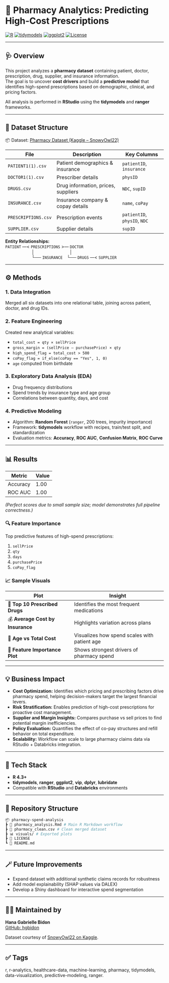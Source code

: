 # 💊 Pharmacy Analytics: Predicting High-Cost Prescriptions  

[![R](https://img.shields.io/badge/R-4.3%2B-blue?logo=r)](https://www.r-project.org/)
[![tidymodels](https://img.shields.io/badge/Tidymodels-Framework-orange?logo=rstudio)](https://www.tidymodels.org/)
[![ggplot2](https://img.shields.io/badge/Visualization-ggplot2-steelblue)](https://ggplot2.tidyverse.org/)
[![License](https://img.shields.io/badge/License-MIT-green)](LICENSE)

---

## 🩺 Overview  

This project analyzes a **pharmacy dataset** containing patient, doctor, prescription, drug, supplier, and insurance information.  
The goal is to uncover **cost drivers** and build a **predictive model** that identifies high-spend prescriptions based on demographic, clinical, and pricing factors.  

All analysis is performed in **RStudio** using the **tidymodels** and **ranger** frameworks.  

---

## 🧩 Dataset Structure  

📦 Dataset: [Pharmacy Dataset (Kaggle – SnowyOwl22)](https://www.kaggle.com/datasets/snowyowl22/pharmacy-dataset?select=DRUGS.csv)

| File | Description | Key Columns |
|------|--------------|--------------|
| `PATIENT1(1).csv` | Patient demographics & insurance | `patientID`, `insurance` |
| `DOCTOR1(1).csv` | Prescriber details | `physID` |
| `DRUGS.csv` | Drug information, prices, suppliers | `NDC`, `supID` |
| `INSURANCE.csv` | Insurance company & copay details | `name`, `coPay` |
| `PRESCRIPTIONS.csv` | Prescription events | `patientID`, `physID`, `NDC` |
| `SUPPLIER.csv` | Supplier details | `supID` |

**Entity Relationships:**  
`PATIENT` —< `PRESCRIPTIONS` >— `DOCTOR`  
      │        │  
      └── `INSURANCE` └── `DRUGS` —< `SUPPLIER`

---

## ⚙️ Methods  

### 1. Data Integration  
Merged all six datasets into one relational table, joining across patient, doctor, and drug IDs.

### 2. Feature Engineering  
Created new analytical variables:
- `total_cost = qty × sellPrice`
- `gross_margin = (sellPrice – purchasePrice) × qty`
- `high_spend_flag = total_cost > 500`
- `coPay_flag = if_else(coPay == "Yes", 1, 0)`
- `age` computed from birthdate  

### 3. Exploratory Data Analysis (EDA)
- Drug frequency distributions  
- Spend trends by insurance type and age group  
- Correlations between quantity, days, and cost  

### 4. Predictive Modeling  
- Algorithm: **Random Forest** (`ranger`, 200 trees, impurity importance)  
- Framework: **tidymodels** workflow with recipes, train/test split, and standardization  
- Evaluation metrics: **Accuracy**, **ROC AUC**, **Confusion Matrix**, **ROC Curve**  

---

## 📊 Results  

| Metric | Value |
|---------|-------|
| Accuracy | 1.00 |
| ROC AUC | 1.00 |

*(Perfect scores due to small sample size; model demonstrates full pipeline correctness.)*

### 🔍 Feature Importance  
Top predictive features of high-spend prescriptions:

1. `sellPrice`  
2. `qty`  
3. `days`  
4. `purchasePrice`  
5. `coPay_flag`  

### 📈 Sample Visuals  

| Plot | Insight |
|------|----------|
| 💊 **Top 10 Prescribed Drugs** | Identifies the most frequent medications |
| 💰 **Average Cost by Insurance** | Highlights variation across plans |
| 👥 **Age vs Total Cost** | Visualizes how spend scales with patient age |
| 🌲 **Feature Importance Plot** | Shows strongest drivers of pharmacy spend |

---

## 💡 Business Impact  

- **Cost Optimization:** Identifies which pricing and prescribing factors drive pharmacy spend, helping decision-makers target the largest financial levers.  
- **Risk Stratification:** Enables prediction of high-cost prescriptions for proactive cost management.  
- **Supplier and Margin Insights:** Compares purchase vs sell prices to find potential margin inefficiencies.  
- **Policy Evaluation:** Quantifies the effect of co-pay structures and refill behavior on total expenditure.  
- **Scalability:** Workflow can scale to large pharmacy claims data via RStudio + Databricks integration.

---

## 🧠 Tech Stack  

- **R 4.3+**  
- **tidymodels**, **ranger**, **ggplot2**, **vip**, **dplyr**, **lubridate**  
- Compatible with **RStudio** and **Databricks** environments  

---

## 📁 Repository Structure  

```bash
📦 pharmacy-spend-analysis
┣ 📄 pharmacy_analysis.Rmd # Main R Markdown workflow
┣ 📄 pharmacy_clean.csv # Clean merged dataset
┣ 📊 visuals/ # Exported plots
┣ 📜 LICENSE
┗ 📘 README.md
```

---

## 🪄 Future Improvements  

- Expand dataset with additional synthetic claims records for robustness  
- Add model explainability (SHAP values via DALEX)  
- Develop a Shiny dashboard for interactive spend segmentation  

---

## 🧑‍💻 Maintained by  
**Hana Gabrielle Bidon**  
[GitHub: hgbidon](https://github.com/hgbidon)

Dataset courtesy of [SnowyOwl22 on Kaggle](https://www.kaggle.com/datasets/snowyowl22/pharmacy-dataset?select=DRUGS.csv).

---

## ✅ Tags 
r, r-analytics, healthcare-data, machine-learning, pharmacy, tidymodels, data-visualization, predictive-modeling, ranger.
